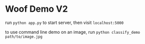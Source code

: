 # Woof Demo V2

run `python app.py` to start server, then visit `localhost:5000`

to use command line demo on an image, run `python classify_demo
path/to/image.jpg`
